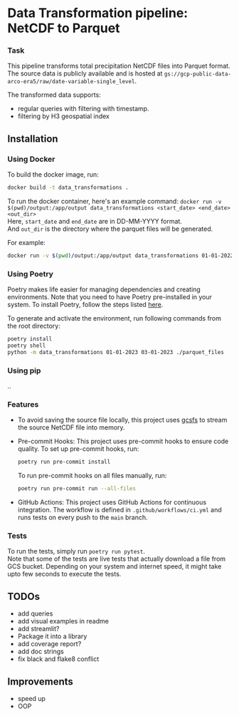 # Data Transformation pipeline: NetCDF to Parquet


### Task
This pipeline transforms total precipitation NetCDF files into Parquet format. <br/>
The source data is publicly available and is hosted at `gs://gcp-public-data-arco-era5/raw/date-variable-single_level`.

The transformed data supports:
 - regular queries with filtering with timestamp.
 - filtering by H3 geospatial index

## Installation

### Using Docker
To build the docker image, run:
```sh
docker build -t data_transformations .
```

To run the docker container, here's an example command:
`docker run -v $(pwd)/output:/app/output data_transformations <start_date> <end_date> <out_dir>`
<br/>
Here, `start_date` and `end_date` are in DD-MM-YYYY format. 
<br/>
And `out_dir` is the directory where the parquet files will be generated. 

For example:
```sh
docker run -v $(pwd)/output:/app/output data_transformations 01-01-2022 04-01-2022 out_dir
```

### Using Poetry
Poetry makes life easier for managing dependencies and creating environments. Note that you need to have Poetry pre-installed in your system. To install Poetry, follow the steps listed [here](https://python-poetry.org/docs/#installation).

To generate and activate the environment, run following commands from the root directory:
```sh
poetry install
poetry shell
python -m data_transformations 01-01-2023 03-01-2023 ./parquet_files
```

### Using pip
..


### Features


 - To avoid saving the source file locally, this project uses [gcsfs](https://github.com/fsspec/gcsfs) to stream the source NetCDF file into memory.

 - Pre-commit Hooks: This project uses pre-commit hooks to ensure code quality. To set up pre-commit hooks, run:

    ```sh
    poetry run pre-commit install
    ```
    To run pre-commit hooks on all files manually, run:
    ```sh
    poetry run pre-commit run --all-files
    ```

- GitHub Actions: This project uses GitHub Actions for continuous integration. The workflow is defined in `.github/workflows/ci.yml` and runs tests on every push to the `main` branch.



### Tests
To run the tests, simply run `poetry run pytest`. <br/>
Note that some of the tests are live tests that actually download a file from GCS bucket. Depending on your system and internet speed, it might take upto few seconds to execute the tests.

## TODOs
 - add queries
 - add visual examples in readme
 - add streamlit?
 - Package it into a library
 - add coverage report?
 - add doc strings
 - fix black and flake8 conflict

## Improvements
 - speed up
 - OOP

